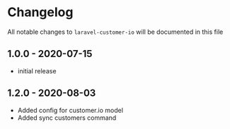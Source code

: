 # Changelog

All notable changes to `laravel-customer-io` will be documented in this file

## 1.0.0 - 2020-07-15

- initial release

## 1.2.0 - 2020-08-03

- Added config for customer.io model
- Added sync customers command